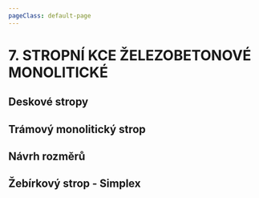 ```yaml
---
pageClass: default-page
---
```

# 7. STROPNÍ KCE ŽELEZOBETONOVÉ MONOLITICKÉ

## Deskové stropy

## Trámový monolitický strop

## Návrh rozměrů

## Žebírkový strop - Simplex

## 